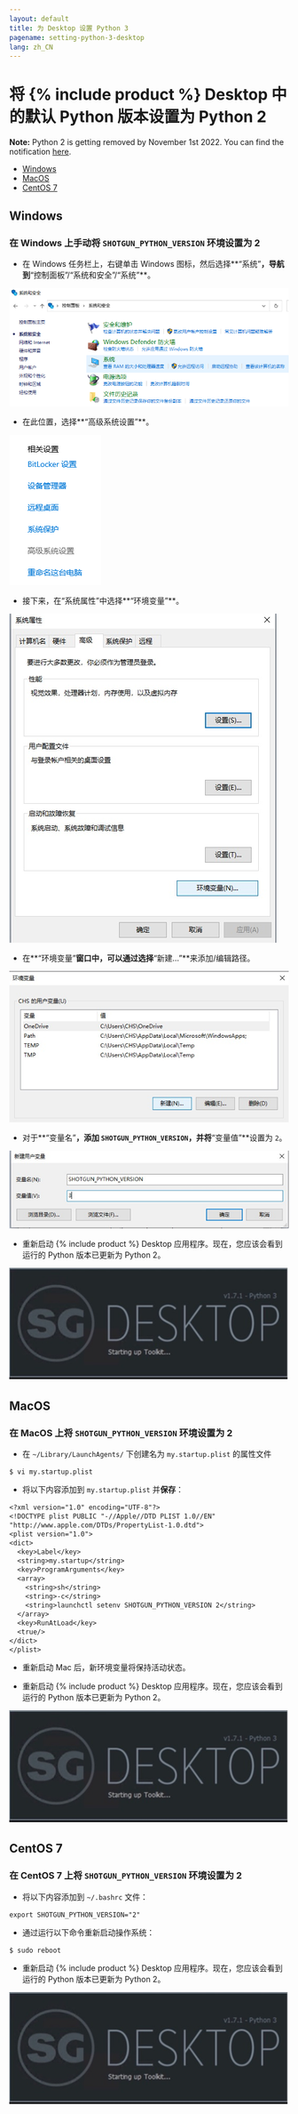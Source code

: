 ```yaml
---
layout: default
title: 为 Desktop 设置 Python 3
pagename: setting-python-3-desktop
lang: zh_CN
---
```


# 将 {% include product %} Desktop 中的默认 Python 版本设置为 Python 2

**Note:** Python 2 is getting removed by November 1st 2022. You can find the notification [here](https://community.shotgridsoftware.com/t/important-notice-upcoming-removal-of-python-2-7-and-3-7-interpreter-in-shotgrid-desktop/15166).

- [Windows](#windows)
- [MacOS](#macos)
- [CentOS 7](#centos-7)

## Windows

### 在 Windows 上手动将 `SHOTGUN_PYTHON_VERSION` 环境设置为 2

- 在 Windows 任务栏上，右键单击 Windows 图标，然后选择**“系统”**，导航到**“控制面板”/“系统和安全”/“系统”**。

![](images/setting-python-3-desktop/01-setting-python-3-desktop.png)

- 在此位置，选择**“高级系统设置”**。

![](images/setting-python-3-desktop/02-setting-python-3-desktop.png)

- 接下来，在“系统属性”中选择**“环境变量”**。

![](images/setting-python-3-desktop/03-setting-python-3-desktop.jpg)

- 在**“环境变量”**窗口中，可以通过选择**“新建…”**来添加/编辑路径。

![](images/setting-python-3-desktop/04-setting-python-3-desktop.jpg)

- 对于**“变量名”**，添加 `SHOTGUN_PYTHON_VERSION`，并将**“变量值”**设置为 `2`。

![](images/setting-python-3-desktop/05-setting-python-3-desktop.jpg)

- 重新启动 {% include product %} Desktop 应用程序。现在，您应该会看到运行的 Python 版本已更新为 Python 2。

![](images/setting-python-3-desktop/06-setting-python-3-desktop.jpg)


## MacOS

### 在 MacOS 上将 `SHOTGUN_PYTHON_VERSION` 环境设置为 2

- 在 `~/Library/LaunchAgents/` 下创建名为 `my.startup.plist` 的属性文件

```
$ vi my.startup.plist
```

- 将以下内容添加到 `my.startup.plist` 并**保存**：

```
<?xml version="1.0" encoding="UTF-8"?>
<!DOCTYPE plist PUBLIC "-//Apple//DTD PLIST 1.0//EN" "http://www.apple.com/DTDs/PropertyList-1.0.dtd">
<plist version="1.0">
<dict>
  <key>Label</key>
  <string>my.startup</string>
  <key>ProgramArguments</key>
  <array>
    <string>sh</string>
    <string>-c</string>
    <string>launchctl setenv SHOTGUN_PYTHON_VERSION 2</string>
  </array>
  <key>RunAtLoad</key>
  <true/>
</dict>
</plist>
```

- 重新启动 Mac 后，新环境变量将保持活动状态。

- 重新启动 {% include product %} Desktop 应用程序。现在，您应该会看到运行的 Python 版本已更新为 Python 2。

![](images/setting-python-3-desktop/07-setting-python-3-desktop.jpg)

## CentOS 7

### 在 CentOS 7 上将 `SHOTGUN_PYTHON_VERSION` 环境设置为 2

- 将以下内容添加到 `~/.bashrc` 文件：

```
export SHOTGUN_PYTHON_VERSION="2"
```

- 通过运行以下命令重新启动操作系统：

```
$ sudo reboot
```

- 重新启动 {% include product %} Desktop 应用程序。现在，您应该会看到运行的 Python 版本已更新为 Python 2。

![](images/setting-python-3-desktop/08-setting-python-3-desktop.jpg)
